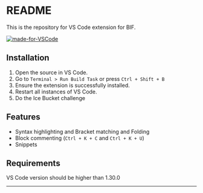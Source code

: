 # README

This is the repository for VS Code extension for BIF.

[![made-for-VSCode](https://img.shields.io/badge/Made%20for-VSCode-1f425f.svg)](https://code.visualstudio.com/)

## Installation 

1. Open the source in VS Code.
2. Go to `Terminal > Run Build Task` or press `Ctrl + Shift + B`
3. Ensure the extension is successfully installed.
4. Restart all instances of VS Code.
5. Do the Ice Bucket challenge

## Features

* Syntax highlighting and Bracket matching and Folding
* Block commenting (`Ctrl + K + C` and `Ctrl + K + U`)
* Snippets

## Requirements

VS Code version should be higher than 1.30.0

-----------------------------------------------------------------------------------------------------------

